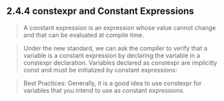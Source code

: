 ## 2.4.4 constexpr and Constant Expressions
>A constant expression is an expression whose value cannot change and that can be evaluated at compile time. 

>Under the new standard, we can ask the compiler to verify that a variable is a constant expression by declaring the variable in a constexpr declaration. Variables declared as constexpr are implicitly const and must be initialized by constant expressions:

>Best Practices: Generally, it is a good idea to use constexpr for variables that you intend to use as constant expressions.

